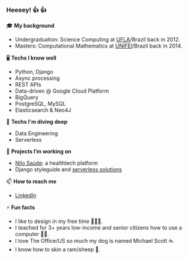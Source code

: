 ### Heeeey! 👍 👍  

🎓 **My background**
- Undergraduation: Science Computing at [UFLA](https://ufla.br/)/Brazil back in 2012.
- Masters: Computational Mathematics at [UNIFEI](https://unifei.edu.br/)/Brazil back in 2014.

🖥 **Techs I know well**
- Python, Django
- Async processing
- REST APIs
- Data-driven @ Google Cloud Platform
- BigQuery
- PostgreSQL, MySQL
- Elasticsearch & Neo4J

📖 **Techs I'm diving deep**
- Data Engineering
- Serverless

🔭 **Projects I’m working on**
- [Nilo Saúde](https://www.nilosaude.com.br/): a healthtech platform
- Django styleguide and [serverless solutions](https://github.com/orgs/flamingo-run/)

📫 **How to reach me**
- [LinkedIn](https://www.linkedin.com/in/joaodaher/)

⚡️ **Fun facts**
- I like to design in my free time 👨🏻‍🎨.
- I teached for 3+ years low-income and senior citizens how to use a computer 👴🏼.
- I love The Office/US so much my dog is named Michael Scott ☕️.
- I know how to skin a ram/sheep 🐑.

